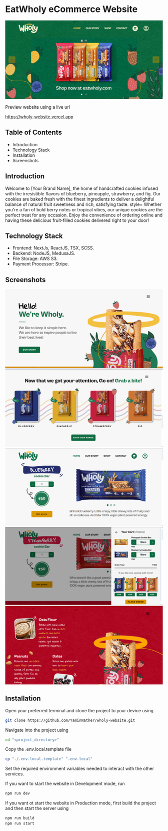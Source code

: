 # EatWholy eCommerce Website
<img src="readme_images/home_page_hero_section.png" />

<div>
    <p>Preview website using a live url</p>
    <a href="https://wholy-website.vercel.app">
        https://wholy-website.vercel.app
    </a>
</div>

## Table of Contents
- Introduction
- Technology Stack
- Installation
- Screenshots

## Introduction
Welcome to [Your Brand Name], the home of handcrafted cookies infused with the irresistible flavors of blueberry, pineapple, strawberry, and fig. Our cookies are baked fresh with the finest ingredients to deliver a delightful balance of natural fruit sweetness and rich, satisfying taste. style=
Whether you're a fan of bold berry notes or tropical vibes, our unique cookies are the perfect treat for any occasion. Enjoy the convenience of ordering online and having these delicious fruit-filled cookies delivered right to your door!

## Technology Stack
- Frontend: NextJs, ReactJS, TSX, SCSS. 
- Backend: NodeJS, MedusaJS.
- File Storage: AWS S3.
- Payment Processor: Stripe.

## Screenshots
<img src="readme_images/home_page_story_section.png" />

<img src="readme_images/call_to_action_section.png" />

<img src="readme_images/products_page_main_section.png" />

<img src="readme_images/cart.png" />

<img src="readme_images/products_page_ingredients_section.png" />

## Installation
Open your preferred terminal and clone the project to your device using

```sh
git clone https://github.com/YaminNather/wholy-website.git
```

Navigate into the project using
```sh
cd "<project_directory>"
```

Copy the .env.local.template file 
```sh
cp "./.env.local.template" ".env.local"
```

Set the required environment variables needed to interact with the other services.

If you want to start the website in Development mode, run 

```sh
npm run dev
```

If you want ot start the website in Production mode, first build the project and then start the server using
```sh
npm run build
npm run start
```